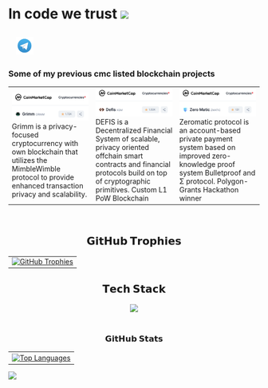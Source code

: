 
# In code we trust <img src="https://i.ibb.co/8dbNJ60/200w.gif" width="30px">
<h2 align="left" style="vertical-align: middle;">
 <a href="https://wakatime.com/@freenetcoder"><img height="35" padding-left=20 src="https://wakatime.com/badge/user/6c66cc47-ce26-48cc-a555-22494865c546.svg" alt=""/></a> &nbsp; <a href="https://t.me/freenetcoder"><img height="35" padding-left=20 src="tg.png" alt=""/></a>

</h2>  
  <h3>Some of my previous cmc listed blockchain projects</h3>
<table width="100%" align="center" border="0px">
  <tr>
    <td width="30%"><a href="https://coinmarketcap.com/currencies/grimm/" target=_blank><img src="https://raw.githubusercontent.com/freenetcoder/freenetcoder/main/grimm.png"></a> Grimm is a privacy-focused cryptocurrency with own blockchain that utilizes the MimbleWimble protocol to provide enhanced transaction privacy and scalability.
    </td>
     <td width="30%"><a href="https://coinmarketcap.com/currencies/defis/" target=_blank><img src="https://raw.githubusercontent.com/freenetcoder/freenetcoder/main/defis.png"></a> DEFIS is a Decentralized Financial System of scalable, privacy oriented offchain smart contracts and financial protocols build on top of cryptographic primitives. Custom L1 PoW Blockchain
    </td>
     <td width="30%"><a href="https://dorahacks.io/buidl/1474/" target=_blank><img src="https://raw.githubusercontent.com/freenetcoder/freenetcoder/main/zeromatic.png"></a> Zeromatic protocol is an account-based private payment system based on improved zero-knowledge proof system Bulletproof and Σ protocol. Polygon-Grants Hackathon winner
 </td>
  </tr>

</table>
<br/>

<h2 align="center">𝗚𝗶𝘁𝗛𝘂𝗯 𝗧𝗿𝗼𝗽𝗵𝗶𝗲𝘀</h2>

<table width="100%" align="center">
  <tr>
    <td align="center">
        <a href="https://github.com/ryo-ma/github-profile-trophy">
          <picture>
            <source media="(prefers-color-scheme: dark)" srcset="https://github-profile-trophy.vercel.app/?username=freenetcoder&hide_border=true&theme=radical&no-frame=true&no-bg=false&margin-w=4&row=1" />
            <source media="(prefers-color-scheme: light)" srcset="https://github-profile-trophy.vercel.app/?username=freenetcoder&no-frame=true&no-bg=false&margin-w=4&row=1&hide_border=true" />
            <img alt="GitHub Trophies" src="https://github-profile-trophy.vercel.app/?username=freenetcoder&hide_border=true&theme=radical&no-frame=true&no-bg=false&margin-w=4&row=1" />
          </picture>
        <a/>
    </td>
  </tr>
</table>

<h2 align="center">𝗧𝗲𝗰𝗵 𝗦𝘁𝗮𝗰𝗸</h2>

<div align="center">
  <a href="https://skillicons.dev">
    <img src="https://skillicons.dev/icons?i=aiscript,cmake,codepen,css,debian,discord,docker,electron,elixir,gatsby,github,gitlab,go,ipfs,java,js,kali,linux,mysql,mongodb,nix,nodejs,npm,php,py,qt,react,redhat,redis,remix,rust,solidity,tailwind,ts,ubuntu,unity,vercel,vim,vscode,vue,webpack,yarn" />

  </a>
</div>

<br/>
<h3 align="center">𝗚𝗶𝘁𝗛𝘂𝗯 𝗦𝘁𝗮𝘁𝘀</h3>

<table width="100%" align="center">
  <tr>
    <td width="100%">
        <a href="https://github.com/freenetcoder">
          <picture>
            <source media="(prefers-color-scheme: dark)" srcset="https://github-readme-stats.vercel.app/api/top-langs/?username=freenetcoder&layout=compact&hide_border=true&theme=radical&langs_count=10" />
            <source media="(prefers-color-scheme: light)" srcset="https://github-readme-stats.vercel.app/api/top-langs/?username=freenetcoder&layout=compact&langs_count=10&hide_border=true" />
            <img align="center" src="https://github-readme-stats.vercel.app/api/top-langs/?username=freenetcoder&layout=compact&hide_border=true&theme=radical&langs_count=10" alt="Top Languages" />
          </picture>
        </a>
    </td>

  </tr>
</table>

<!-- yhype Installation -->
![](https://hit.yhype.me/github/profile?user_id=138437760)
